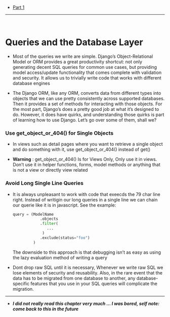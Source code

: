 - [Part 1](./two_scoops.md)

---

<br>

# Queries and the Database Layer

- Most of the queries we write are simple. Django’s Object-Relational Model or ORM provides a great productivity shortcut: not only generating decent SQL queries for common use cases, but providing model access/update functionality that comes complete with validation and security. It allows us to trivially write code that works with different database engines

- The Django ORM, like any ORM, converts data from different types into objects that we can use
  pretty consistently across supported databases. Then it provides a set of methods for interacting with
  those objects. For the most part, Django’s does a pretty good job at what it’s designed to do. However,
  it does have quirks, and understanding those quirks is part of learning how to use Django. Let’s go
  over some of them, shall we?
  
### Use get_object_or_404() for Single Objects

- In views such as detail pages where you want to retrieve a single object and do something with it, use get_object_or_404() instead of get()

- **Warning** : get_object_or_404() Is for Views Only, Only use it in views. Don’t use it in helper functions, forms, model methods or anything that is not a view or directly view related


### Avoid Long Single Line Queries

- It is always unpleasant to work with code that exeecds the 79 char line right. Instead of writigin our long queries in a single line we can chain our querie like it is in javascript. See the example:
  ```python
  query = (ModelName
              .objects
              .filter(
                 ...
               )
              .exclude(status="foo")
           )
  ```
  The downside to this approach is that debugging isn’t as easy as using the lazy evaluation method of writing a query

- Dont drop raw SQL until it is necessary, Whenever we write raw SQL we lose elements of security and reusability. Also, in the rare event that the data has to be migrated from one database to another, any database-specific features that you use in your SQL queries will complicate the migration.

---

- ***I did not really read this chapter very much ... I was bored, self note: come back to this in the future***

















